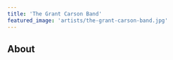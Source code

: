```yaml
---
title: 'The Grant Carson Band'
featured_image: 'artists/the-grant-carson-band.jpg'
---
```


## About



